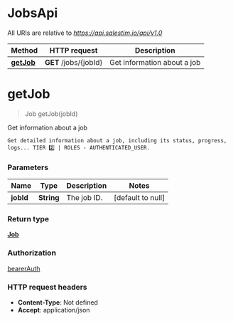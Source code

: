 # JobsApi

All URIs are relative to *https://api.salestim.io/api/v1.0*

| Method | HTTP request | Description |
|------------- | ------------- | -------------|
| [**getJob**](JobsApi.md#getJob) | **GET** /jobs/{jobId} | Get information about a job |


<a name="getJob"></a>
# **getJob**
> Job getJob(jobId)

Get information about a job

    Get detailed information about a job, including its status, progress, logs... TIER 2️⃣ | ROLES - AUTHENTICATED_USER.

### Parameters

|Name | Type | Description  | Notes |
|------------- | ------------- | ------------- | -------------|
| **jobId** | **String**| The job ID. | [default to null] |

### Return type

[**Job**](../Models/Job.md)

### Authorization

[bearerAuth](../README.md#bearerAuth)

### HTTP request headers

- **Content-Type**: Not defined
- **Accept**: application/json

